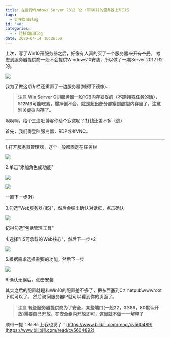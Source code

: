 ```yaml
---
title: 在运行Windows Server 2012 R2 (带GUI)的服务器上开IIS
tags:
  - 迁移自旧Blog
id: '40'
categories:
  - - 迁移自旧Blog
date: 2020-04-14 10:26:00
---
```


上次，写了Win10开服务器之后，好像有人真的买了一个服务器来开~~有个屁~~。
考虑到服务器提供商一般不会提供Windows10安装，所以做了一期Server 2012 R2的。

![](https://blog-old.yuameshi.top/passages/20200414/86c926f7d2b527373d23fbee32f7c46af4ce4b37.png@1320w_702h.jpg)

我为了做这期专栏还重置了一边服务器(懒得下镜像)…

> 注意
> **Win Server GUI服务器一般1GB内存妥妥的（不跑特殊任务的话），512MB可能吃紧，爆掉倒不会，就是超出部分都塞到虚拟内存里了，注意别关虚拟内存了。**

啊啊啊，给个三连吧博客你给个寂寞呢？打钱还差不多（逃）

首先，我们得登陆服务器，RDP或者VNC。

* * *

1.打开服务器管理器，这个一般都固定在任务栏

![](https://blog-old.yuameshi.top/passages/20200414/4f2f0a88c6c7804525cf6507384d6e6aaa89c85d.png@792w_404h.jpg)

2.单击"添加角色或功能"

![](https://blog-old.yuameshi.top/passages/20200414/678c71a812820191dd1dd3e06836fa7691fc88d8.png@1320w_702h.jpg)

![](https://blog-old.yuameshi.top/passages/20200414/5507340017df221192b2b0ffcf3d77568a419d3c.png@1320w_468h.jpg)

一直下一步(N)

3.勾选"Web服务器(IIS)"，然后会弹出确认对话框，点击确认

![](https://blog-old.yuameshi.top/passages/20200414/fefb4ac5f8ca924e1de1964a0837c41a84ec5c67.png@1320w_774h.jpg)

记得勾选"包括管理工具"

4.选择"IIS可承载的Web核心"，然后下一步\*2

![](https://blog-old.yuameshi.top/passages/20200414/fcfc2fc30b55bc7924e56553122d7225c71312e0.png@1320w_940h.jpg)

5.根据需求选择需要的功能，然后下一步

![](https://blog-old.yuameshi.top/passages/20200414/d4558455e551a9c31e8e25219309f22b61080f92.png@1320w_938h.jpg)

6.确认无误后，点击安装

其实之后的配置就是和Win10的配置差不多了，把东西塞到C:\\inetpub\\wwwroot下就可以了。
然后访问服务器IP就可以看到你的页面了。

> 注意
> **有些服务器提供商为了安全，某些端口(一般22，3389，80默认开放)需要自己开放，在安全组内开放即可，这里就不做一一解释了**

顺带一提：BiliBili上我也发了：[https://www.bilibili.com/read/cv560489](https://www.bilibili.com/read/cv5604892)